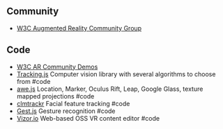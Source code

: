 
## Community

* [W3C Augmented Reality Community Group](https://www.w3.org/community/ar/)

## Code
* [W3C AR Community Demos](https://www.w3.org/community/ar/demos-and-projects/)
* [Tracking.js](https://github.com/eduardolundgren/tracking.js/) Computer vision library with several algorithms to choose from #code
* [awe.js](https://github.com/buildar/awe.js) Location, Marker, Oculus Rift, Leap, Google Glass, texture mapped projections #code
* [clmtrackr](https://github.com/auduno/clmtrackr) Facial feature tracking #code
* [Gest.js](https://github.com/hadimichael/gest.js) Gesture recognition #code
* [Vizor.io](http://vizor.io/) Web-based OSS VR content editor #code
